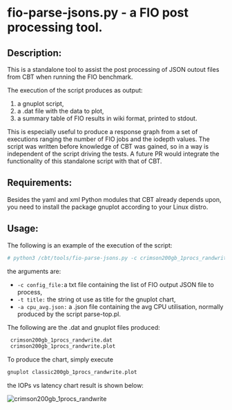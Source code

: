# fio-parse-jsons.py - a FIO post processing tool.

## Description:

This is a standalone tool to assist the post processing of JSON outout files from CBT when running the FIO benchmark.

The execution of the script produces as output:

1. a gnuplot script,
2. a .dat file with the data to plot,
3. a summary table of FIO results in wiki format, printed to stdout.

This is especially useful to produce a response graph from a set of executions ranging the number of FIO jobs and the iodepth values.
The script was written before knowledge of CBT was gained, so in a way is independent of the script driving the tests.
A future PR would integrate the functionality of this standalone script with that of CBT.

## Requirements:

Besides the yaml and xml Python modules that CBT already depends upon, you need to install the package gnuplot according to your Linux distro.

## Usage:

The following is an example of the execution of the script:

```bash
# python3 /cbt/tools/fio-parse-jsons.py -c crimson200gb_1procs_randwrite_list -t 'Crimson 200GB RBD 4k rw' -a crimson4cores_200gb_1img_4k_1procs_randwrite_avg.json
```

the arguments are:

- `-c config_file:`a txt file containing the list of FIO output JSON file to process,
- `-t title:` the string ot use as title for the gnuplot chart,
- `-a cpu_avg.json:` a .json file containing the avg CPU utilisation, normally produced by the script parse-top.pl.

The following are the .dat and gnuplot files produced:

```bash
 crimson200gb_1procs_randwrite.dat
 crimson200gb_1procs_randwrite.plot
```

To produce the chart, simply execute

```bash
gnuplot classic200gb_1procs_randwrite.plot
```

the IOPs vs latency chart result is shown below:

![crimson200gb_1procs_randwrite](https://github.com/ceph/cbt/assets/23522684/44aeeb17-b99f-48c7-bd0e-3a443c2e5d90)


